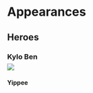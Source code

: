 # Appearances

## Heroes

### Kylo Ben
<div class="container" style="margin-top: -0.69em;">
    <!-- Item Start -->
    <div class="item">
        <div class="appearance">
            <img class="no-lb" src="https://static.wikia.nocookie.net/battlefront/images/0/03/Reforged.png">
            <h4><b>Yippee</b></h4>
        </div>
    </div>
    <!-- Item End -->
</div>